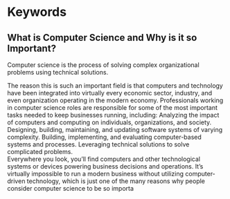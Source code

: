 # Keywords
## What is Computer Science and Why is it so Important? 
Computer science is the process of solving complex organizational problems using technical solutions.

The reason this is such an important field is that computers and technology have been integrated into virtually every economic sector, industry, and even organization operating in the modern economy.
Professionals working in computer science roles are responsible for some of the most important tasks needed to keep businesses running, including:
  Analyzing the impact of computers and computing on individuals, organizations, and society.
  Designing, building, maintaining, and updating software systems of varying complexity.
  Building, implementing, and evaluating computer-based systems and processes.
  Leveraging technical solutions to solve complicated problems.                                                                                                                                              
Everywhere you look, you’ll find computers and other technological systems or devices powering business decisions and operations.
It’s virtually impossible to run a modern business without utilizing computer-driven technology, which is just one of the many reasons why people consider computer science to be so importa
